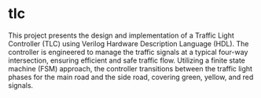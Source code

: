 # tlc
This project presents the design and implementation of a Traffic Light Controller (TLC) using Verilog Hardware Description Language (HDL). The controller is engineered to manage the traffic signals at a typical four-way intersection, ensuring efficient and safe traffic flow. Utilizing a finite state machine (FSM) approach, the controller transitions between the traffic light phases for the main road and the side road, covering green, yellow, and red signals.
